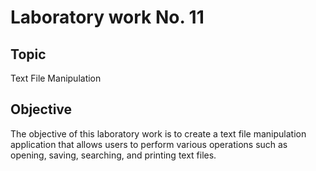 # Laboratory work No. 11

## Topic
Text File Manipulation

## Objective
The objective of this laboratory work is to create a text file manipulation application that allows users to perform various operations such as opening, saving, searching, and printing text files.

